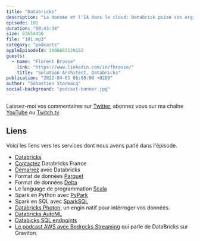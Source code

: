 ```yaml
---
title: "Databricks"
description: "La donnée et l'IA dans le cloud: Databrick puise son orgine dans Spark et offre des solutions open sources, déployables dans le cloud pour traiter vos données à grande échelle.  Dans cet épisode, nous parlons de Spark et des différentes méthodes de programmation (Scala, Python, SQL). Quels sont les cas de figure où ca peut vous être utile? Quels sont les outils ? Si vous êtes Data SCientist ou Data Engineer ou aspirez à le devenir, cet épisode est pour vous."
episode: 101
duration: "00:43:34"
size: 83654450
file: "101.mp3"
category: "podcasts"
appleEpisodeId: 1000663120152
guests:
  - name: "Florent Brosse"
    link: "https://www.linkedin.com/in/fbrosse/"
    title: "Solution Architect, Databricks"
publication: "2022-04-01 06:00:00 +0200"
author: "Sébastien Stormacq"
social-background: "podcast-banner.jpg"
---
```


Laissez-moi vos commentaires sur [Twitter](https://twitter.com/sebsto), abonnez vous sur ma chaîne [YouTube](https://www.youtube.com/sebsto) ou [Twitch.tv](https://www.twitch.tv/sebAWS)

## Liens

Voici les liens vers les services dont nous avons parlé dans l'épisode.

- [Databricks](https://databricks.com/)
- [Contactez](mailto:bonjour@databricks.com) Databricks France
- [Démarrez](https://databricks.com/try-databricks?itm_data=Homepage-HeroCTA-Trial) avec Databricks
- Format de données [Parquet](https://databricks.com/glossary/what-is-parquet)
- Format de données [Delta](https://medium.com/datalex/5-reasons-to-use-delta-lake-format-on-databricks-d9e76cf3e77d)
- Le language de programmation [Scala](https://www.scala-lang.org/)
- Spark en Python avec [PyPark](https://databricks.com/glossary/pyspark)
- Spark en SQL avec [SparkSQL](https://databricks.com/glossary/what-is-spark-sql)
- [Databricks Photon](https://docs.databricks.com/runtime/photon.html), un engin natif pour intérroger vos données.
- [Databricks AutoML](https://databricks.com/product/automl)
- [Databicks SQL endpoints](https://docs.databricks.com/sql/admin/sql-endpoints.html)
- [Le podcast AWS avec Bedrocks Streaming](https://stormacq.com/podcasts/episode_097/index.html) qui parle de DataBricks sur Graviton.

